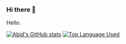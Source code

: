 ### Hi there 👋

Hello.
<!--
**mendekam/mendekam** is a ✨ _special_ ✨ repository because its `README.md` (this file) appears on your GitHub profile.

Here are some ideas to get you started:

- 🔭 I’m currently working on ...
- 🌱 I’m currently learning ...
- 👯 I’m looking to collaborate on ...
- 🤔 I’m looking for help with ...
- 💬 Ask me about ...
- 📫 How to reach me: ...
- 😄 Pronouns: ...
- ⚡ Fun fact: ...
-->
[![Abid's GitHub stats](https://github-readme-stats.vercel.app/api?username=mendekam)](https://github.com/anuraghazra/github-readme-stats)
[![Top Language Used](https://github-readme-stats.vercel.app/api/top-langs/?username=mendekam&layout=compact)](https://github.com/anuraghazra/github-readme-stats)
